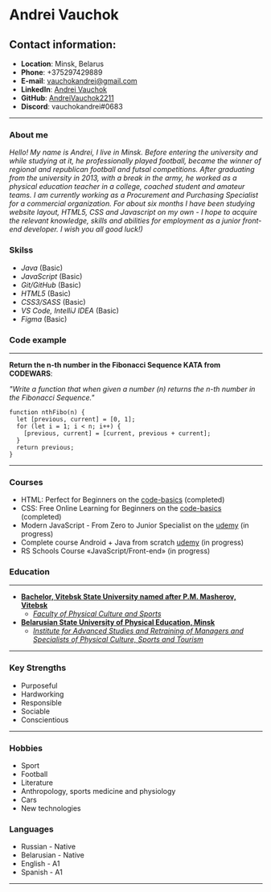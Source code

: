 # **Andrei Vauchok**

## **Contact information**:

- **Location**: Minsk, Belarus
- **Phone**: +375297429889
- **E-mail**: vauchokandrei@gmail.com
- **LinkedIn**: [Andrei Vauchok](https://www.linkedin.com/in/andrei-vauchok-961913115/)
- **GitHub**: [AndreiVauchok2211](https://github.com/AndreiVauchok2211)
- **Discord**: vauchokandrei#0683

---

### **About me**

_Hello! My name is Andrei, I live in Minsk. Before entering the university and while studying at it, he professionally played football, became the winner of regional and republican football and futsal competitions. After graduating from the university in 2013, with a break in the army, he worked as a physical education teacher in a college, coached student and amateur teams. I am currently working as a Procurement and Purchasing Specialist for a commercial organization. For about six months I have been studying website layout, HTML5, CSS and Javascript on my own - I hope to acquire the relevant knowledge, skills and abilities for employment as a junior front-end developer. I wish you all good luck!)_

### **Skilss**

- _Java_ (Basic)
- _JavaScript_ (Basic)
- _Git/GitHub_ (Basic)
- _HTML5_ (Basic)
- _CSS3/SASS_ (Basic)
- _VS Code, IntelliJ IDEA_ (Basic)
- _Figma_ (Basic)

### **Code example**

---

**Return the n-th number in the Fibonacci Sequence KATA from CODEWARS**:

_"Write a function that when given a number (n) returns the n-th number in the Fibonacci Sequence."_

```
function nthFibo(n) {
  let [previous, current] = [0, 1];
  for (let i = 1; i < n; i++) {
    [previous, current] = [current, previous + current];
  }
  return previous;
}
```

---

### **Courses**

- HTML: Perfect for Beginners on the [code-basics](https://code-basics.com/ru/languages/html) (completed)
- CSS: Free Online Learning for Beginners on the [code-basics](https://code-basics.com/ru/languages/css) (completed)
- Modern JavaScript - From Zero to Junior Specialist on the [udemy](https://www.udemy.com/course/javascript-zero-to-junior-developer/) (in progress)
- Complete course Android + Java from scratch [udemy](https://www.udemy.com/course/android_sumin/) (in progress)
- RS Schools Course «JavaScript/Front-end» (in progress)

### **Education**

---

- **[Bachelor, Vitebsk State University named after P.M. Masherov, Vitebsk](https://vsu.by/en)**
  - _[Faculty of Physical Culture and Sports](https://vsu.by/en/university/faculties/faculty-of-physical-culture-and-sports.html)_
- **[Belarusian State University of Physical Education, Minsk](https://www.sportedu.by/)**
  - _[Institute for Advanced Studies and Retraining of Managers and Specialists of Physical Culture, Sports and Tourism](http://ippkbgufk.edu.by/)_

---

### **Key Strengths**

- Purposeful
- Hardworking
- Responsible
- Sociable
- Conscientious

---

### **Hobbies**

- Sport
- Football
- Literature
- Anthropology, sports medicine and physiology
- Cars
- New technologies

### **Languages**

- Russian - Native
- Belarusian - Native
- English - A1
- Spanish - A1

---
